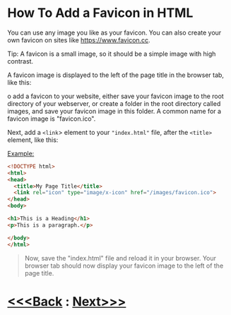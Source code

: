 # How To Add a Favicon in HTML
You can use any image you like as your favicon. You can also create your own favicon on sites like https://www.favicon.cc.

Tip: A favicon is a small image, so it should be a simple image with high contrast.

A favicon image is displayed to the left of the page title in the browser tab, like this:

o add a favicon to your website, either save your favicon image to the root directory of your webserver, or create a folder in the root directory called images, and save your favicon image in this folder. A common name for a favicon image is "favicon.ico".

Next, add a `<link`> element to your `"index.html"` file, after the `<title>` element, like this:

[Example:](favicon.html)

```html
<!DOCTYPE html>
<html>
<head>
  <title>My Page Title</title>
  <link rel="icon" type="image/x-icon" href="/images/favicon.ico">
</head>
<body>

<h1>This is a Heading</h1>
<p>This is a paragraph.</p>

</body>
</html>
```

> Now, save the "index.html" file and reload it in your browser. Your browser tab should now display your favicon image to the left of the page title.

# [<<<Back](../14_Block_&_Inline/inline_&_block_elements.md) : [Next>>>](./02_image.md)